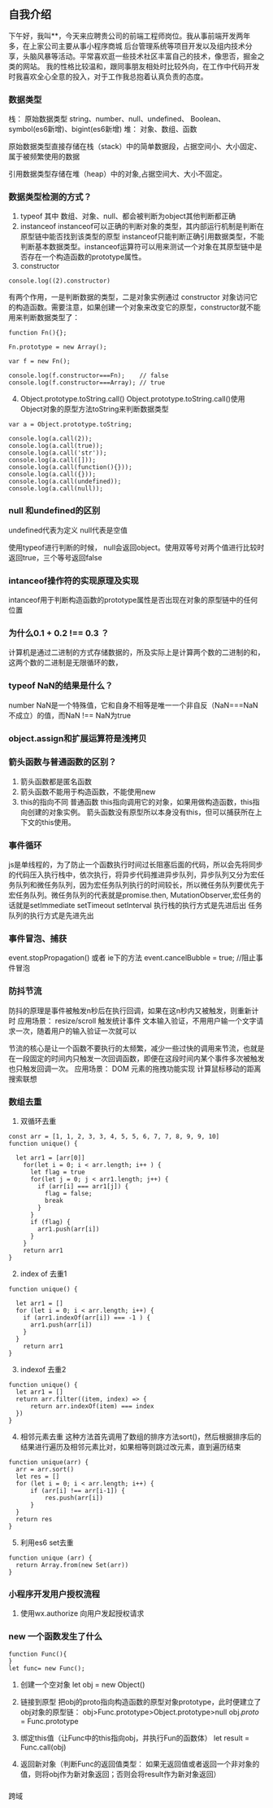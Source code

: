## 自我介绍
下午好，我叫**，今天来应聘贵公司的前端工程师岗位。我从事前端开发两年多，在上家公司主要从事小程序商城 后台管理系统等项目开发以及组内技术分享，头脑风暴等活动。平常喜欢逛一些技术社区丰富自己的技术，像思否，掘金之类的网站。 我的性格比较温和，跟同事朋友相处时比较外向，在工作中代码开发时我喜欢全心全意的投入，对于工作我总抱着认真负责的态度。

### 数据类型
栈： 原始数据类型 string、number、null、undefined、 Boolean、 symbol(es6新增)、bigint(es6新增)
堆： 对象、数组、函数

原始数据类型直接存储在栈（stack）中的简单数据段，占据空间小、大小固定、属于被频繁使用的数据

引用数据类型存储在堆（heap）中的对象,占据空间大、大小不固定。
### 数据类型检测的方式？
1. typeof
其中 数组、对象、null、都会被判断为object其他判断都正确
2. instanceof
instanceof可以正确的判断对象的类型，其内部运行机制是判断在原型链中能否找到该类型的原型
instanceof只能判断正确引用数据类型，不能判断基本数据类型。instanceof运算符可以用来测试一个对象在其原型链中是否存在一个构造函数的prototype属性。
3. constructor
```
console.log((2).constructor)
```
有两个作用，一是判断数据的类型，二是对象实例通过 constructor 对象访问它的构造函数。需要注意，如果创建一个对象来改变它的原型，constructor就不能用来判断数据类型了：
```
function Fn(){};
 
Fn.prototype = new Array();
 
var f = new Fn();
 
console.log(f.constructor===Fn);    // false
console.log(f.constructor===Array); // true
```
4. Object.prototype.toString.call()
Object.prototype.toString.call()使用Object对象的原型方法toString来判断数据类型
```
var a = Object.prototype.toString;
 
console.log(a.call(2));
console.log(a.call(true));
console.log(a.call('str'));
console.log(a.call([]));
console.log(a.call(function(){}));
console.log(a.call({}));
console.log(a.call(undefined));
console.log(a.call(null));
```
### null 和undefined的区别
 undefined代表为定义
 null代表是空值

 使用typeof进行判断的时候， null会返回object。使用双等号对两个值进行比较时返回true，三个等号返回false
### intanceof操作符的实现原理及实现
intanceof用于判断构造函数的prototype属性是否出现在对象的原型链中的任何位置
### 为什么0.1 + 0.2 !== 0.3 ？
计算机是通过二进制的方式存储数据的，所及实际上是计算两个数的二进制的和，这两个数的二进制是无限循环的数，
### typeof NaN的结果是什么？
number
NaN是一个特殊值，它和自身不相等是唯一一个非自反（NaN===NaN不成立）的值，而NaN !== NaN为true
### object.assign和扩展运算符是浅拷贝
### 箭头函数与普通函数的区别？
1. 箭头函数都是匿名函数
2. 箭头函数不能用于构造函数，不能使用new
3. this的指向不同
普通函数 this指向调用它的对象，如果用做构造函数，this指向创建的对象实例。
箭头函数没有原型所以本身没有this，但可以捕获所在上下文的this使用。

### 事件循环
js是单线程的，为了防止一个函数执行时间过长阻塞后面的代码，所以会先将同步的代码压入执行栈中，依次执行，将异步代码推进异步队列，异步队列又分为宏任务队列和微任务队列，因为宏任务队列执行的时间较长，所以微任务队列要优先于宏任务队列。微任务队列的代表就是promise.then, MutationObserver,宏任务的话就是setImmediate setTimeout setInterval
执行栈的执行方式是先进后出
任务队列的执行方式是先进先出

### 事件冒泡、捕获
event.stopPropagation() 或者 ie下的方法 event.cancelBubble = true; //阻止事件冒泡

### 防抖节流
防抖的原理是事件被触发n秒后在执行回调，如果在这n秒内又被触发，则重新计时
应用场景： 
resize/scroll 触发统计事件
文本输入验证，不用用户输一个文字请求一次，随着用户的输入验证一次就可以

节流的核心是让一个函数不要执行的太频繁，减少一些过快的调用来节流，也就是在一段固定的时间内只触发一次回调函数，即便在这段时间内某个事件多次被触发也只触发回调一次。
应用场景：
DOM 元素的拖拽功能实现
计算鼠标移动的距离
搜索联想

### 数组去重
1. 双循环去重
```
const arr = [1, 1, 2, 3, 3, 4, 5, 5, 6, 7, 7, 8, 9, 9, 10]
function unique() {
  
  let arr1 = [arr[0]]
    for(let i = 0; i < arr.length; i++ ) {
      let flag = true
      for(let j = 0; j < arr1.length; j++) {
        if (arr[i] === arr1[j]) {
          flag = false;
          break
        }
      }
      if (flag) {
        arr1.push(arr[i])
      }
    }
    return arr1
}
```
2. index of 去重1
```
function unique() {
  
  let arr1 = []
  for (let i = 0; i < arr.length; i++) {
    if (arr1.indexOf(arr[i]) === -1 ) {
      arr1.push(arr[i])
    }
  }
    return arr1
}
```
3. indexof 去重2
```
function unique() {
  let arr1 = []
  return arr.filter((item, index) => {
      return arr.indexOf(item) === index
  })
}
```
4. 相邻元素去重
这种方法首先调用了数组的排序方法sort()，然后根据排序后的结果进行遍历及相邻元素比对，如果相等则跳过改元素，直到遍历结束

```
function unique(arr) {
  arr = arr.sort()
  let res = []
  for (let i = 0; i < arr.length; i++) {
      if (arr[i] !== arr[i-1]) {
          res.push(arr[i])
      }
  }
  return res
}
```
5. 利用es6 set去重
```
function unique (arr) {
  return Array.from(new Set(arr))
}
```

### 小程序开发用户授权流程
1. 使用wx.authorize 向用户发起授权请求

### new 一个函数发生了什么
```
function Func(){
}
let func= new Func();
```
1. 创建一个空对象
let obj = new Object()

2. 链接到原型
把obj的proto指向构造函数的原型对象prototype，此时便建立了obj对象的原型链：
obj>Func.prototype>Object.prototype>null
obj._proto_ = Func.prototype
3. 绑定this值（让Func中的this指向obj，并执行Fun的函数体）
let result = Func.call(obj)
4. 返回新对象（判断Func的返回值类型： 如果无返回值或者返回一个非对象的值，则将obj作为新对象返回；否则会将result作为新对象返回）


### 
跨域

